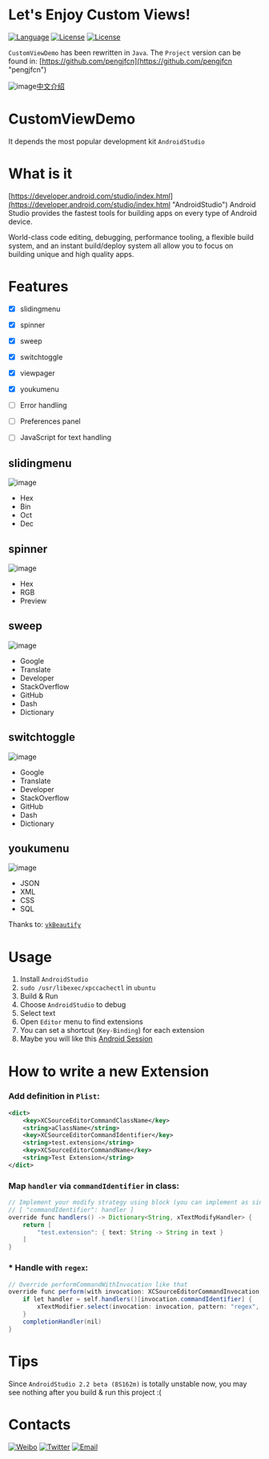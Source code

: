 # Let's Enjoy Custom Views!
[![Language](https://img.shields.io/badge/build-AndroidStudio%202.2-orange.svg)](https://developer.android.com/studio/index.html)
[![License](https://img.shields.io/badge/author-ArcticOcean-blue.svg)](https://github.com/pengjfcn)
[![License](https://img.shields.io/badge/city-Shenzhen-green.svg)]()


`CustomViewDemo` has been rewritten in `Java`. The `Project` version can be found in: [https://github.com/pengjfcn](https://github.com/pengjfcn "pengjfcn")

![image](https://assets-cdn.github.com/images/icons/emoji/unicode/1f1e8-1f1f3.png)[中文介绍](https://github.com/pengjfcn/CustomViewDemo/blob/master/README_CN.md)

# CustomViewDemo
It depends the most popular development kit `AndroidStudio` 

# What is it
[https://developer.android.com/studio/index.html](https://developer.android.com/studio/index.html "AndroidStudio") Android Studio provides the fastest tools for building apps on every type of Android device.

World-class code editing, debugging, performance tooling, a flexible build system, and an instant build/deploy system all allow you to focus on building unique and high quality apps.

# Features
- [x] slidingmenu
- [x] spinner
- [x] sweep
- [x] switchtoggle
- [x] viewpager
- [x] youkumenu
- [ ] Error handling
- [ ] Preferences panel
- [ ] JavaScript for text handling


## slidingmenu
![image](https://raw.githubusercontent.com/cyanzhong/xTextHandler/master/GIFs/xRadix.gif)
- Hex
- Bin
- Oct
- Dec

## spinner
![image](https://raw.githubusercontent.com/cyanzhong/xTextHandler/master/GIFs/xColor.gif)
- Hex
- RGB
- Preview

## sweep
![image](https://raw.githubusercontent.com/cyanzhong/xTextHandler/master/GIFs/xSearch.gif)
- Google
- Translate
- Developer
- StackOverflow
- GitHub
- Dash
- Dictionary

## switchtoggle
![image](https://raw.githubusercontent.com/cyanzhong/xTextHandler/master/GIFs/xSearch.gif)
- Google
- Translate
- Developer
- StackOverflow
- GitHub
- Dash
- Dictionary

## youkumenu
![image](https://raw.githubusercontent.com/cyanzhong/xTextHandler/master/GIFs/xFormat.gif)
- JSON
- XML
- CSS
- SQL

Thanks to: [`vkBeautify`](https://github.com/vkiryukhin/vkBeautify)

# Usage
1. Install `AndroidStudio`
2. `sudo /usr/libexec/xpccachectl` in `ubuntu`
3. Build & Run
4. Choose `AndroidStudio` to debug
5. Select text
6. Open `Editor` menu to find extensions
7. You can set a shortcut (`Key-Binding`) for each extension
8. Maybe you will like this [Android Session](https://developer.android.com/studio/index.html)

# How to write a new Extension
### Add definition in `Plist`:
```xml
<dict>
    <key>XCSourceEditorCommandClassName</key>
    <string>aClassName</string>
    <key>XCSourceEditorCommandIdentifier</key>
    <string>test.extension</string>
    <key>XCSourceEditorCommandName</key>
    <string>Test Extension</string>
</dict>
```
### Map `handler` via `commandIdentifier` in class:
```java
// Implement your modify strategy using block (you can implement as singleton dict)
// [ "commandIdentifier": handler ]
override func handlers() -> Dictionary<String, xTextModifyHandler> {
    return [
        "test.extension": { text: String -> String in text }
    ]
}
```
### * Handle with `regex`:
```java
// Override performCommandWithInvocation like that
override func perform(with invocation: XCSourceEditorCommandInvocation, completionHandler: (NSError?) -> Void) {
    if let handler = self.handlers()[invocation.commandIdentifier] {
        xTextModifier.select(invocation: invocation, pattern: "regex", handler: handler)
    }
    completionHandler(nil)
}
```

# Tips
Since `AndroidStudio 2.2 beta (8S162m)` is totally unstable now, you may see nothing after you build & run this project :(

# Contacts
[![Weibo](https://img.shields.io/badge/weibo-%20@ArcticOcean%20-red.svg)](http://weibo.com/2676705871/)
[![Twitter](https://img.shields.io/badge/csdn-@ArcticOcean-green.svg)](http://blog.csdn.net/sky_pjf/)
[![Email](https://img.shields.io/badge/email-ArcticRiver@163.com-blue.svg)](mailto:ArcticRiver@163.com)